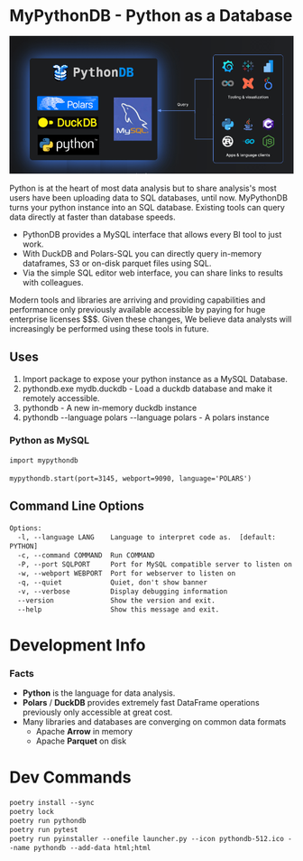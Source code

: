 # MyPythonDB - Python as a Database

![PythonDB](html/img/pythondb-overview.png)

Python is at the heart of most data analysis but to share analysis's most users have been uploading data to SQL databases, until now.
MyPythonDB turns your python instance into an SQL database. Existing tools can query data directly at faster than database speeds.

- PythonDB provides a MySQL interface that allows every BI tool to just work.
- With DuckDB and Polars-SQL you can directly query in-memory dataframes, S3 or on-disk parquet files using SQL.
- Via the simple SQL editor web interface, you can share links to results with colleagues.

Modern tools and libraries are arriving and providing capabilities and performance only previously available accessible by paying for 
huge enterprise licenses $$$. Given these changes, We believe data analysts will increasingly be performed using these tools in future.

## Uses

1. Import package to expose your python instance as a MySQL Database.
2. pythondb.exe mydb.duckdb - Load a duckdb database and make it remotely accessible.
3. pythondb - A new in-memory duckdb instance
4. pythondb --language polars --language polars - A polars instance

### Python as MySQL

```
import mypythondb

mypythondb.start(port=3145, webport=9090, language='POLARS')
```

## Command Line Options

```
Options:
  -l, --language LANG    Language to interpret code as.  [default: PYTHON]
  -c, --command COMMAND  Run COMMAND
  -P, --port SQLPORT     Port for MySQL compatible server to listen on
  -w, --webport WEBPORT  Port for webserver to listen on
  -q, --quiet            Quiet, don't show banner
  -v, --verbose          Display debugging information
  --version              Show the version and exit.
  --help                 Show this message and exit.
```

# Development Info

### Facts

- **Python** is the language for data analysis.
- **Polars** / **DuckDB** provides extremely fast DataFrame operations previously only accessible at great cost.
- Many libraries and databases are converging on common data formats
    - Apache **Arrow** in memory
    - Apache **Parquet** on disk


# Dev Commands
```
poetry install --sync
poetry lock
poetry run pythondb
poetry run pytest
poetry run pyinstaller --onefile launcher.py --icon pythondb-512.ico --name pythondb --add-data html;html
```
